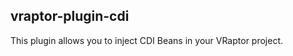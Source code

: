 vraptor-plugin-cdi
------------------

This plugin allows you to inject CDI Beans in your VRaptor project.
